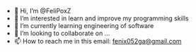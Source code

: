 - 👋 Hi, I’m @FeliPoxZ
- 👀 I’m interested in learn and improve my programming skills
- 🌱 I’m currently learning engineering of software
- 💞️ I’m looking to collaborate on ...
- 📫 How to reach me in this email: fenix052ga@gmail.com


<!---
FeliPoxZ/FeliPoxZ is a ✨ special ✨ repository because its `README.md` (this file) appears on your GitHub profile.
You can click the Preview link to take a look at your changes.
--->
